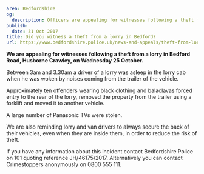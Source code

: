 ```yaml
area: Bedfordshire
og:
  description: Officers are appealing for witnesses following a theft from a lorry in Bedford Road, Husborne Crawley, on Wednesday 25 October.
publish:
  date: 31 Oct 2017
title: Did you witness a theft from a lorry in Bedford?
url: https://www.bedfordshire.police.uk/news-and-appeals/theft-from-lorry-bedford
```

**We are appealing for witnesses following a theft from a lorry in Bedford Road, Husborne Crawley, on Wednesday 25 October.**

Between 3am and 3.30am a driver of a lorry was asleep in the lorry cab when he was woken by noises coming from the trailer of the vehicle.

Approximately ten offenders wearing black clothing and balaclavas forced entry to the rear of the lorry, removed the property from the trailer using a forklift and moved it to another vehicle.

A large number of Panasonic TVs were stolen.

We are also reminding lorry and van drivers to always secure the back of their vehicles, even when they are inside them, in order to reduce the risk of theft.

If you have any information about this incident contact Bedfordshire Police on 101 quoting reference JH/46175/2017. Alternatively you can contact Crimestoppers anonymously on 0800 555 111.
